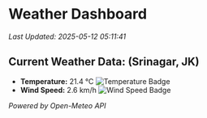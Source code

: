 
# Weather Dashboard

_Last Updated: 2025-05-12 05:11:41_

## Current Weather Data: (Srinagar, JK)
- **Temperature:** 21.4 °C ![Temperature Badge](https://img.shields.io/badge/Temperature-Medium%20Temp-green)
- **Wind Speed:** 2.6 km/h ![Wind Speed Badge](https://img.shields.io/badge/Wind%20Speed-Light%20Wind-blue)

*Powered by Open-Meteo API*
